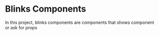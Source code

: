 # Blinks Components

In this project, blinks components are components that shows component or ask for props 